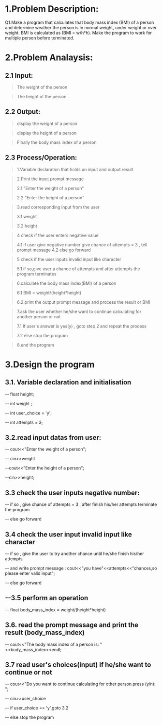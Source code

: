1.Problem Description:
= 
Q1.Make a program that calculates that body mass index (BMI) of a person and determine weather the person is
in normal weight, under weight or over weight. BMI is calculated as (BMI = w/h*h). Make the program to
work for multiple person before terminated.

2.Problem Analaysis:
=
2.1 Input:
-
>The weight of the person

>The height of the person

2.2 Output:
-
>display the weight of a person

>display the height of a person

>Finally the body mass index of a person

2.3 Process/Operation:
-
>1.Variable declaration that holds an input and output result

>2.Print the input prompt message
>  
>2.1 "Enter the weight of a person"
> 
> 2.2 "Enter the height of a person"

> 3.read corresponding input from the user
> 
> 3.1 weight
> 
> 3.2 height

>4 check if the user enters negative value 
> 
> 4.1 if user give negative number give chance of attempts = 3 , tell prompt message
> 4.2 else go forward

> 5 check if the user inputs invalid input like character
> 
> 5.1 if so,give user a chance of attempts and after attempts the program terminates

> 6.calculate the body mass index(BMI) of a person
> 
> 6.1 BMI = weight/(height*height)
> 
> 6.2.print the output prompt message and process the result or BMI

> 7.ask the user whether he/she want to continue calculating for another person or not
> 
> 7.1 If user's answer is yes(y) , goto step 2 and repeat the process
> 
> 7.2 else stop the program

> 8.end the program

3.Design the program
=
3.1. Variable declaration and initialisation
-
-- float height;

-- int weight ;

-- int user_choice = 'y';

-- int attempts = 3;

3.2.read input datas from user:
-
-- cout<<"Enter the weight of a person";

-- cin>>weight

--cout<<"Enter the height of a person";

--cin>>height;

3.3 check the user inputs negative number:
-
-- if so , give chance of attempts = 3 , after finish his/her attempts terminate the program

-- else go forward

3.4 check the user input invalid input like character 
-
-- if so , give the user to try another chance until he/she finish his/her attempts

-- and write prompt message : cout<<"you have"<<attempts<<"chances,so please enter valid input";

-- else go forward 

--3.5 perform an operation
-
-- float body_mass_index = weight/(height*height)

3.6. read the prompt message and print the result (body_mass_index)
-
-- cout<<"The body mass index of a person is: "<<body_mass_index<<endl;

3.7 read user's choices(input) if he/she want to continue or not
-
-- cout<<"Do you want to continue calculating for other person.press (y/n): ";

-- cin>>user_choice

-- if user_choice == 'y',goto 3.2 

-- else stop the program

